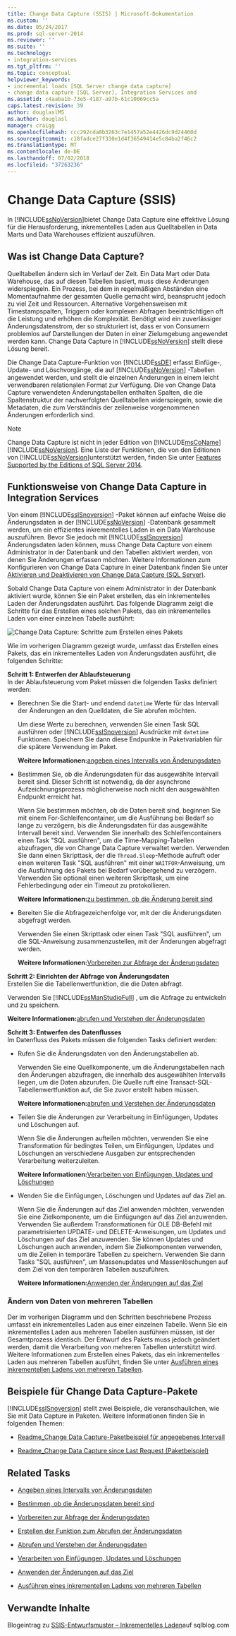 ```yaml
---
title: Change Data Capture (SSIS) | Microsoft-Dokumentation
ms.custom: ''
ms.date: 05/24/2017
ms.prod: sql-server-2014
ms.reviewer: ''
ms.suite: ''
ms.technology:
- integration-services
ms.tgt_pltfrm: ''
ms.topic: conceptual
helpviewer_keywords:
- incremental loads [SQL Server change data capture]
- change data capture [SQL Server], Integration Services and
ms.assetid: c4aaba1b-73e5-4187-a97b-61c10069cc5a
caps.latest.revision: 39
author: douglaslMS
ms.author: douglasl
manager: craigg
ms.openlocfilehash: ccc292cda8b3263c7e1457a52e4426dc9d24460d
ms.sourcegitcommit: c18fadce27f330e1d4f36549414e5c84ba2f46c2
ms.translationtype: MT
ms.contentlocale: de-DE
ms.lasthandoff: 07/02/2018
ms.locfileid: "37263236"
---
```

# <a name="change-data-capture-ssis"></a>Change Data Capture (SSIS)
  In [!INCLUDE[ssNoVersion](../../../includes/ssnoversion-md.md)]bietet Change Data Capture eine effektive Lösung für die Herausforderung, inkrementelles Laden aus Quelltabellen in Data Marts und Data Warehouses effizient auszuführen.  
  
## <a name="what-is-change-data-capture"></a>Was ist Change Data Capture?  
 Quelltabellen ändern sich im Verlauf der Zeit. Ein Data Mart oder Data Warehouse, das auf diesen Tabellen basiert, muss diese Änderungen widerspiegeln. Ein Prozess, bei dem in regelmäßigen Abständen eine Momentaufnahme der gesamten Quelle gemacht wird, beansprucht jedoch zu viel Zeit und Ressourcen. Alternative Vorgehensweisen mit Timestampspalten, Triggern oder komplexen Abfragen beeinträchtigen oft die Leistung und erhöhen die Komplexität. Benötigt wird ein zuverlässiger Änderungsdatenstrom, der so strukturiert ist, dass er von Consumern problemlos auf Darstellungen der Daten in einer Zielumgebung angewendet werden kann. Change Data Capture in [!INCLUDE[ssNoVersion](../../../includes/ssnoversion-md.md)] stellt diese Lösung bereit.  
  
 Die Change Data Capture-Funktion von [!INCLUDE[ssDE](../../includes/ssde-md.md)] erfasst Einfüge-, Update- und Löschvorgänge, die auf [!INCLUDE[ssNoVersion](../../../includes/ssnoversion-md.md)] -Tabellen angewendet werden, und stellt die einzelnen Änderungen in einem leicht verwendbaren relationalen Format zur Verfügung. Die von Change Data Capture verwendeten Änderungstabellen enthalten Spalten, die die Spaltenstruktur der nachverfolgten Quelltabellen widerspiegeln, sowie die Metadaten, die zum Verständnis der zeilenweise vorgenommenen Änderungen erforderlich sind.  
  
> [!NOTE]  
>  Change Data Capture ist nicht in jeder Edition von [!INCLUDE[msCoName](../../includes/msconame-md.md)] [!INCLUDE[ssNoVersion](../../../includes/ssnoversion-md.md)]. Eine Liste der Funktionen, die von den Editionen von [!INCLUDE[ssNoVersion](../../../includes/ssnoversion-md.md)]unterstützt werden, finden Sie unter [Features Supported by the Editions of SQL Server 2014](../../getting-started/features-supported-by-the-editions-of-sql-server-2014.md).  
  
## <a name="how-change-data-capture-works-in-integration-services"></a>Funktionsweise von Change Data Capture in Integration Services  
 Von einem [!INCLUDE[ssISnoversion](../../../includes/ssisnoversion-md.md)] -Paket können auf einfache Weise die Änderungsdaten in der [!INCLUDE[ssNoVersion](../../../includes/ssnoversion-md.md)] -Datenbank gesammelt werden, um ein effizientes inkrementelles Laden in ein Data Warehouse auszuführen. Bevor Sie jedoch mit [!INCLUDE[ssISnoversion](../../../includes/ssisnoversion-md.md)] Änderungsdaten laden können, muss Change Data Capture von einem Administrator in der Datenbank und den Tabellen aktiviert werden, von denen Sie Änderungen erfassen möchten. Weitere Informationen zum Konfigurieren von Change Data Capture in einer Datenbank finden Sie unter [Aktivieren und Deaktivieren von Change Data Capture &#40;SQL Server&#41;](../../relational-databases/track-changes/enable-and-disable-change-data-capture-sql-server.md).  
  
 Sobald Change Data Capture von einem Administrator in der Datenbank aktiviert wurde, können Sie ein Paket erstellen, das ein inkrementelles Laden der Änderungsdaten ausführt. Das folgende Diagramm zeigt die Schritte für das Erstellen eines solchen Pakets, das ein inkrementelles Laden von einer einzelnen Tabelle ausführt:  
  
 ![Change Data Capture: Schritte zum Erstellen eines Pakets](../media/cdc-package-creation.gif "Change Data Capture: Schritte zum Erstellen eines Pakets")  
  
 Wie im vorherigen Diagramm gezeigt wurde, umfasst das Erstellen eines Pakets, das ein inkrementelles Laden von Änderungsdaten ausführt, die folgenden Schritte:  
  
 **Schritt 1: Entwerfen der Ablaufsteuerung**  
 In der Ablaufsteuerung vom Paket müssen die folgenden Tasks definiert werden:  
  
-   Berechnen Sie die Start- und endend `datetime` Werte für das Intervall der Änderungen an den Quelldaten, die Sie abrufen möchten.  
  
     Um diese Werte zu berechnen, verwenden Sie einen Task SQL ausführen oder [!INCLUDE[ssISnoversion](../../../includes/ssisnoversion-md.md)] Ausdrücke mit `datetime` Funktionen. Speichern Sie dann diese Endpunkte in Paketvariablen für die spätere Verwendung im Paket.  
  
     **Weitere Informationen:**[angeben eines Intervalls von Änderungsdaten  ](specify-an-interval-of-change-data.md)  
  
-   Bestimmen Sie, ob die Änderungsdaten für das ausgewählte Intervall bereit sind. Dieser Schritt ist notwendig, da der asynchrone Aufzeichnungsprozess möglicherweise noch nicht den ausgewählten Endpunkt erreicht hat.  
  
     Wenn Sie bestimmen möchten, ob die Daten bereit sind, beginnen Sie mit einem For-Schleifencontainer, um die Ausführung bei Bedarf so lange zu verzögern, bis die Änderungsdaten für das ausgewählte Intervall bereit sind. Verwenden Sie innerhalb des Schleifencontainers einen Task "SQL ausführen", um die Time-Mapping-Tabellen abzufragen, die von Change Data Capture verwaltet werden. Verwenden Sie dann einen Skripttask, der die `Thread.Sleep`-Methode aufruft oder einen weiteren Task "SQL ausführen" mit einer `WAITFOR`-Anweisung, um die Ausführung des Pakets bei Bedarf vorübergehend zu verzögern. Verwenden Sie optional einen weiteren Skripttask, um eine Fehlerbedingung oder ein Timeout zu protokollieren.  
  
     **Weitere Informationen:**[zu bestimmen, ob die Änderung bereit sind  ](determine-whether-the-change-data-is-ready.md)  
  
-   Bereiten Sie die Abfragezeichenfolge vor, mit der die Änderungsdaten abgefragt werden.  
  
     Verwenden Sie einen Skripttask oder einen Task "SQL ausführen", um die SQL-Anweisung zusammenzustellen, mit der Änderungen abgefragt werden.  
  
     **Weitere Informationen:**[Vorbereiten zur Abfrage der Änderungsdaten  ](prepare-to-query-for-the-change-data.md)  
  
 **Schritt 2: Einrichten der Abfrage von Änderungsdaten**  
 Erstellen Sie die Tabellenwertfunktion, die die Daten abfragt.  
  
 Verwenden Sie [!INCLUDE[ssManStudioFull](../../includes/ssmanstudiofull-md.md)] , um die Abfrage zu entwickeln und zu speichern.  
  
 **Weitere Informationen:**[abrufen und Verstehen der Änderungsdaten  ](retrieve-and-understand-the-change-data.md)  
  
 **Schritt 3: Entwerfen des Datenflusses**  
 Im Datenfluss des Pakets müssen die folgenden Tasks definiert werden:  
  
-   Rufen Sie die Änderungsdaten von den Änderungstabellen ab.  
  
     Verwenden Sie eine Quellkomponente, um die Änderungstabellen nach den Änderungen abzufragen, die innerhalb des ausgewählten Intervalls liegen, um die Daten abzurufen. Die Quelle ruft eine Transact-SQL-Tabellenwertfunktion auf, die Sie zuvor erstellt haben müssen.  
  
     **Weitere Informationen:**[abrufen und Verstehen der Änderungsdaten  ](retrieve-and-understand-the-change-data.md)  
  
-   Teilen Sie die Änderungen zur Verarbeitung in Einfügungen, Updates und Löschungen auf.  
  
     Wenn Sie die Änderungen aufteilen möchten, verwenden Sie eine Transformation für bedingtes Teilen, um Einfügungen, Updates und Löschungen an verschiedene Ausgaben zur entsprechenden Verarbeitung weiterzuleiten.  
  
     **Weitere Informationen:**[Verarbeiten von Einfügungen, Updates und Löschungen  ](process-inserts-updates-and-deletes.md)  
  
-   Wenden Sie die Einfügungen, Löschungen und Updates auf das Ziel an.  
  
     Wenn Sie die Änderungen auf das Ziel anwenden möchten, verwenden Sie eine Zielkomponente, um die Einfügungen auf das Ziel anzuwenden. Verwenden Sie außerdem Transformationen für OLE DB-Befehl mit parametrisierten UPDATE- und DELETE-Anweisungen, um Updates und Löschungen auf das Ziel anzuwenden. Sie können Updates und Löschungen auch anwenden, indem Sie Zielkomponenten verwenden, um die Zeilen in temporäre Tabellen zu speichern. Verwenden Sie dann Tasks "SQL ausführen", um Massenupdates und Massenlöschungen auf dem Ziel von den temporären Tabellen auszuführen.  
  
     **Weitere Informationen:**[Anwenden der Änderungen auf das Ziel  ](apply-the-changes-to-the-destination.md)  
  
### <a name="change-data-from-multiple-tables"></a>Ändern von Daten von mehreren Tabellen  
 Der im vorherigen Diagramm und den Schritten beschriebene Prozess umfasst ein inkrementelles Laden aus einer einzelnen Tabelle. Wenn Sie ein inkrementelles Laden aus mehreren Tabellen ausführen müssen, ist der Gesamtprozess identisch. Der Entwurf des Pakets muss jedoch geändert werden, damit die Verarbeitung von mehreren Tabellen unterstützt wird. Weitere Informationen zum Erstellen eines Pakets, das ein inkrementelles Laden aus mehreren Tabellen ausführt, finden Sie unter [Ausführen eines inkrementellen Ladens von mehreren Tabellen](perform-an-incremental-load-of-multiple-tables.md).  
  
## <a name="samples-of-change-data-capture-packages"></a>Beispiele für Change Data Capture-Pakete  
 [!INCLUDE[ssISnoversion](../../../includes/ssisnoversion-md.md)] stellt zwei Beispiele, die veranschaulichen, wie Sie mit Data Capture in Paketen. Weitere Informationen finden Sie in folgenden Themen:  
  
-   [Readme_Change Data Capture-Paketbeispiel für angegebenes Intervall](http://go.microsoft.com/fwlink/?LinkId=133507)  
  
-   [Readme_Change Data Capture since Last Request (Paketbeispiel)](http://go.microsoft.com/fwlink/?LinkId=133508)  
  
## <a name="related-tasks"></a>Related Tasks  
  
-   [Angeben eines Intervalls von Änderungsdaten](specify-an-interval-of-change-data.md)  
  
-   [Bestimmen, ob die Änderungsdaten bereit sind](determine-whether-the-change-data-is-ready.md)  
  
-   [Vorbereiten zur Abfrage der Änderungsdaten](prepare-to-query-for-the-change-data.md)  
  
-   [Erstellen der Funktion zum Abrufen der Änderungsdaten](create-the-function-to-retrieve-the-change-data.md)  
  
-   [Abrufen und Verstehen der Änderungsdaten](retrieve-and-understand-the-change-data.md)  
  
-   [Verarbeiten von Einfügungen, Updates und Löschungen](process-inserts-updates-and-deletes.md)  
  
-   [Anwenden der Änderungen auf das Ziel](apply-the-changes-to-the-destination.md)  
  
-   [Ausführen eines inkrementellen Ladens von mehreren Tabellen](perform-an-incremental-load-of-multiple-tables.md)  
  
## <a name="related-content"></a>Verwandte Inhalte  
 Blogeintrag zu [SSIS-Entwurfsmuster – Inkrementelles Laden](http://go.microsoft.com/fwlink/?LinkId=217679)auf sqlblog.com  
  
  
